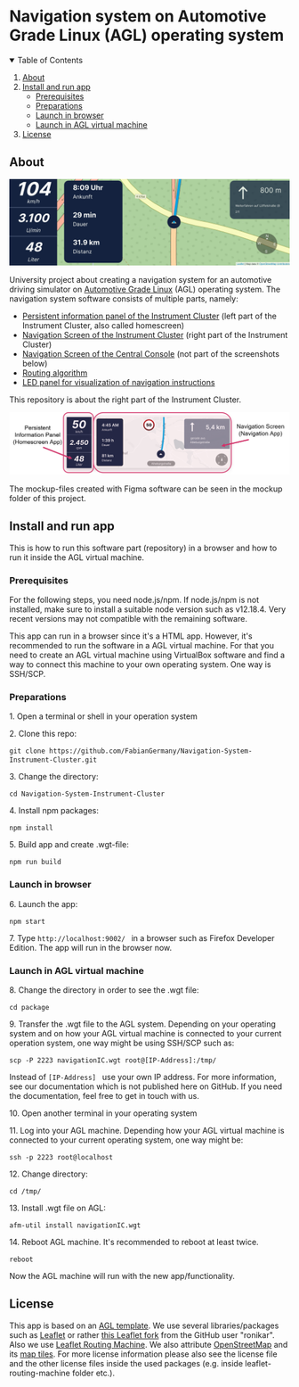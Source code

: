# Navigation system on Automotive Grade Linux (AGL) operating system

<details open="open">
  <summary>Table of Contents</summary>
  <ol>
    <li>
      <a href="#about">About</a>
    </li>
    <li>
      <a href="#install-and-run-app">Install and run app</a>
      <ul>
        <li><a href="#prerequisites">Prerequisites</a></li>
        <li><a href="#preparations">Preparations</a></li>
        <li><a href="#launch-in-browser">Launch in browser</a></li>
        <li><a href="#launch-in-agl-virtual-machine">Launch in AGL virtual machine</a></li>
      </ul>
    </li>
    <li><a href="#license">License</a></li>
  </ol>
</details>




## About

<!--![preview](readme_files/preview8.png)-->
![preview](readme_files/Animation_Snippet.gif)

University project about creating a navigation system for an automotive driving simulator on [Automotive Grade Linux](https://www.automotivelinux.org/) (AGL) operating system. 
The navigation system software consists of multiple parts, namely:


- [Persistent information panel of the Instrument Cluster](https://github.com/FabianGermany/Homescreen-Instrument-Cluster) (left part of the Instrument Cluster, also called homescreen)
- [Navigation Screen of the Instrument Cluster](https://github.com/FabianGermany/Navigation-System-Instrument-Cluster) (right part of the Instrument Cluster)
- [Navigation Screen of the Central Console](https://github.com/philipnglr/agl-html5-navigation) (not part of the screenshots below)
- [Routing algorithm](https://github.com/SebEckl/agl-service-routing.git)
- [LED panel for visualization of navigation instructions](https://github.com/mueller-kai/Arduino_LedCode-for-Driving-Simulator)

This repository is about the right part of the Instrument Cluster.

<!--![preview](readme_files/preview3.png)-->
![preview](readme_files/Mockup-Separation-into-Apps.png)

The mockup-files created with Figma software can be seen in the mockup folder of this project.


## Install and run app

This is how to run this software part (repository) in a browser and how to run it inside the AGL virtual machine.

### Prerequisites

For the following steps, you need node.js/npm. If node.js/npm is not installed, make sure to install a suitable node version such as v12.18.4. Very recent versions may not compatible with the remaining software.

This app can run in a browser since it's a HTML app. However, it's recommended to run the software in a AGL virtual machine. For that you need to create an AGL virtual machine using VirtualBox software and find a way to connect this machine to your own operating system. One way is SSH/SCP.


### Preparations

1\. Open a terminal or shell in your operation system
<!--Or in the Linux VM: ssh -p 2222 agl-devel@localhost-->
   
2\. Clone this repo:
   ```
   git clone https://github.com/FabianGermany/Navigation-System-Instrument-Cluster.git
   ```

3\. Change the directory:
   ```
   cd Navigation-System-Instrument-Cluster
   ```

4\. Install npm packages:
   ```
   npm install
   ```
5\. Build app and create .wgt-file:
   ```
   npm run build
   ```

### Launch in browser


6\. Launch the app:
   ```
   npm start
   ```
7\. Type 
```http://localhost:9002/ ```
in a browser such as Firefox Developer Edition. 
The app will run in the browser now.


### Launch in AGL virtual machine

8\. Change the directory in order to see the .wgt file:

   ```
   cd package
   ```


9\. Transfer the .wgt file to the AGL system. Depending on your operating system and on how your AGL virtual machine is connected to your current operation system, one way might be using SSH/SCP such as:

   ```
   scp -P 2223 navigationIC.wgt root@[IP-Address]:/tmp/
   ```

Instead of ```[IP-Address] ``` use your own IP address.
For more information, see our documentation which is not published here on GitHub. If you need the documentation, feel free to get in touch with us. 




10\. Open another terminal in your operating system

11\. Log into your AGL machine. Depending how your AGL virtual machine is connected to your current operating system, one way might be:
   ```
   ssh -p 2223 root@localhost
   ```

12\. Change directory:
   ```
   cd /tmp/
   ```


13\. Install .wgt file on AGL:
   ```
   afm-util install navigationIC.wgt
   ```
14\. Reboot AGL machine. It's recommended to reboot at least twice.
   ```
   reboot
   ```

Now the AGL machine will run with the new app/functionality.




## License
This app is based on an [AGL template](https://git.automotivelinux.org/apps/html5-dashboard/tree/src).
We use several libraries/packages such as
[Leaflet](https://leafletjs.com/) or rather [this Leaflet fork](https://github.com/ronikar/Leaflet) from the GitHub user "ronikar".
Also we use [Leaflet Routing Machine](https://www.liedman.net/leaflet-routing-machine/).
We also attribute [OpenStreetMap](https://www.openstreetmap.org/copyright/en) and its [map tiles](https://github.com/gravitystorm/openstreetmap-carto/).
For more license information please also see the license file and the other license files inside the used packages (e.g. inside leaflet-routing-machine folder etc.). 